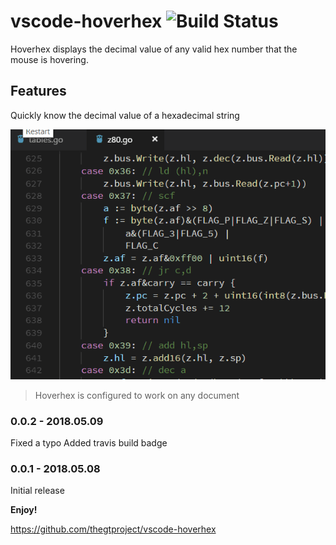# vscode-hoverhex ![Build Status](https://travis-ci.org/thegtproject/vscode-hoverhex.svg?branch=master)

Hoverhex displays the decimal value of any valid hex number that the mouse is hovering.

## Features

Quickly know the decimal value of a hexadecimal string


![](images/hoverhex.gif)


> Hoverhex is configured to work on any document

### 0.0.2 - 2018.05.09

Fixed a typo
Added travis build badge

### 0.0.1 - 2018.05.08

Initial release



**Enjoy!**

https://github.com/thegtproject/vscode-hoverhex